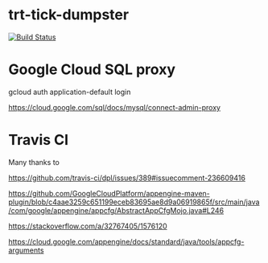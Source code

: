 # trt-tick-dumpster

[![Build Status](https://travis-ci.org/growingabit/trt-tick-dumpster.svg?branch=master)](https://travis-ci.org/growingabit/trt-tick-dumpster)

# Google Cloud SQL proxy

gcloud auth application-default login

https://cloud.google.com/sql/docs/mysql/connect-admin-proxy


# Travis CI

Many thanks to

https://github.com/travis-ci/dpl/issues/389#issuecomment-236609416

https://github.com/GoogleCloudPlatform/appengine-maven-plugin/blob/c4aae3259c651199eceb83695ae8d9a06919865f/src/main/java/com/google/appengine/appcfg/AbstractAppCfgMojo.java#L246

https://stackoverflow.com/a/32767405/1576120

https://cloud.google.com/appengine/docs/standard/java/tools/appcfg-arguments
